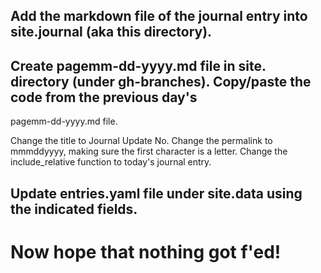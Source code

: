 ## Add the markdown file of the journal entry into site.journal (aka this directory).


## Create pagemm-dd-yyyy.md file in site. directory (under gh-branches). Copy/paste the code from the previous day's
pagemm-dd-yyyy.md file.

Change the title to Journal Update No.
Change the permalink to mmmddyyyy, making sure the first character is a letter. Change
the include_relative function to today's journal entry.

## Update entries.yaml file under site.data using the indicated fields.

# Now hope that nothing got f'ed!
